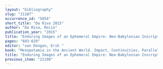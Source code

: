 ```yaml
---
layout: "bibliography"
slug: "21187"
occurrence_id: "5054"
short_title: "Da Riva 2015"
author: "Da Riva, Rocío"
publication_year: "2015"
title: "Enduring Images of an Ephemeral Empire: Neo-Babylonian Inscriptions and Representations on the Western Periphery"
pages: "603-629"
editor: "van Dongen, Erik "
book: "Mesopotamia in the Ancient World. Impact, Continuities, Parallels. Proceedings of the Seventh Symposium of the Melammu Project Held in Obergurgl, Austria, November 4-8, 2013, Melammu Symposia 7 (Münster)"
title: "Enduring Images of an Ephemeral Empire: Neo-Babylonian Inscriptions and Representations on the Western Periphery"
previous_item: "21190"
---
```

